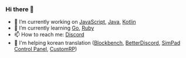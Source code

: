 ### Hi there 👋

- 🔭 I’m currently working on [JavaScript](https://developer.mozilla.org/ko/docs/Web/JavaScript), [Java](https://www.java.com/), [Kotlin](https://github.com/JetBrains/kotlin)
- 🌱 I’m currently learning [Go](https://github.com/golang/go), [Ruby](https://github.com/ruby/ruby)
- 📫 How to reach me: [Discord](https://yeongaori.github.io/discord)
- 💬 I'm helping korean translation ([Blockbench](https://github.com/JannisX11/blockbench), [BetterDiscord](https://github.com/BetterDiscord/BetterDiscord), [SimPad Control Panel](https://github.com/SimDevices-Project/simpad-control-panel), [CustomRP](https://github.com/maximmax42/Discord-CustomRP))

<!--
**yeongaori/yeongaori** is a ✨ _special_ ✨ repository because its `README.md` (this file) appears on your GitHub profile.

Here are some ideas to get you started:

- 🔭 I’m currently working on ...
- 🌱 I’m currently learning ...
- 👯 I’m looking to collaborate on ...
- 🤔 I’m looking for help with ...
- 💬 Ask me about ...
- 📫 How to reach me: ...
- 😄 Pronouns: ...
- ⚡ Fun fact: ...
-->
